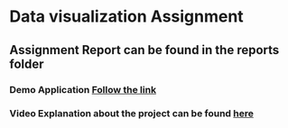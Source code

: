 # Data visualization Assignment

## Assignment Report can be found in the reports folder

### Demo Application [Follow the link](https://valekar.herokuapp.com/#/pages)

### Video Explanation about the project can be found [here](https://www.youtube.com/watch?v=TNwltwYQtIM) 